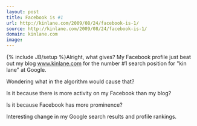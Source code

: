 ```yaml
---
layout: post
title: Facebook is #1
url: http://kinlane.com/2009/08/24/facebook-is-1/
source: http://kinlane.com/2009/08/24/facebook-is-1/
domain: kinlane.com
image: 
---
```

{% include JB/setup %}Alright, what gives? My Facebook profile just beat out my blog www.kinlane.com for the number #1 search position for "kin lane" at Google.<p></p>
Wondering what in the algorithm would cause that?<p></p>
Is it because there is more activity on my Facebook than my blog?<p></p>
Is it because Facebook has more prominence?<p></p>
Interesting change in my Google search results and profile rankings.